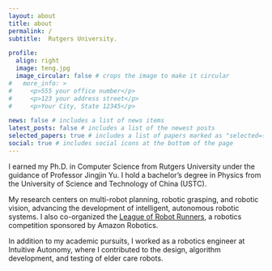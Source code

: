 ```yaml
---
layout: about
title: about
permalink: /
subtitle:  Rutgers University.

profile:
  align: right
  image: teng.jpg
  image_circular: false # crops the image to make it circular
#   more_info: >
#     <p>555 your office number</p>
#     <p>123 your address street</p>
#     <p>Your City, State 12345</p>

news: false # includes a list of news items
latest_posts: false # includes a list of the newest posts
selected_papers: true # includes a list of papers marked as "selected={true}"
social: true # includes social icons at the bottom of the page
---
```


I earned my Ph.D. in Computer Science from Rutgers University under the guidance of Professor Jingjin Yu. I hold a bachelor’s degree in Physics from the University of Science and Technology of China (USTC).

My research centers on multi-robot planning, robotic grasping, and robotic vision, advancing the development of intelligent, autonomous robotic systems. I also co-organized the  [League of Robot Runners](https://www.leagueofrobotrunners.org/), a robotics competition sponsored by Amazon Robotics.

In addition to my academic pursuits, I worked as a robotics engineer at Intuitive Autonomy, where I contributed to the design, algorithm development, and testing of elder care robots.

<script src="./live2dw_miku/lib/L2Dwidget.min.js?0c58a1486de42ac6cc1c59c7d98ae887"></script>
<script>
L2Dwidget.init({
  "pluginRootPath": "./live2dw_miku/",
  "pluginJsPath": "lib/",
  "pluginModelPath": "assets/",
  "tagMode": false,
  "debug": false,
  "model": {
    "jsonPath": "./live2dw_miku/assets/miku.model.json"
  },
  "display": {
    "position": "right",
    "width": 150,
    "height": 300
  },
  "mobile": {
    "show": true
  },
  "log": false
});
</script>
